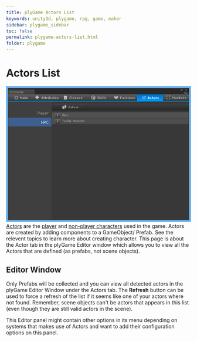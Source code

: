 ```yaml
---
title: plyGame Actors List
keywords: unity3d, plygame, rpg, game, maker
sidebar: plygame_sidebar
toc: false
permalink: plygame-actors-list.html
folder: plygame
---
```


Actors List
===================

![](/img/plygame/actor/01.png)
[Actors](actor.html) are the [player](player.html) and [non-player characters](npc.html) used in the game. Actors are created by adding components to a GameObject/ Prefab. See the relevent topics to learn more about creating character. This page is about the Actor tab in the plyGame Editor window which allows you to view all the Actors that are defined (as prefabs, not scene objects).
 

Editor Window
-------------

Only Prefabs will be collected and you can view all detected actors in the plyGame Editor Window under the Actors tab. The **Refresh** button can be used to force a refresh of the list if it seems like one of your actors where not found. Remember, scene objects can't be actors that appears in this list (even though they are still valid actors in the scene).

This Editor panel might contain other options in its menu depending on systems that makes use of Actors and want to add their configuration options on this panel.
